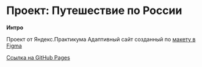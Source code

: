 # Проект: Путешествие по России

**Интро**

Проект от Яндекс.Практикума
Адаптивный сайт созданный по [макету в Figma](https://www.figma.com/file/5S2WSbEFL6awjVWJ0NWL8Q/Sprint-3_-Russia-_-desktop-mobile?node-id=28503%3A0)

[Ссылка на GitHub Pages](https://isaevdanil42.github.io/russian-travel/)



